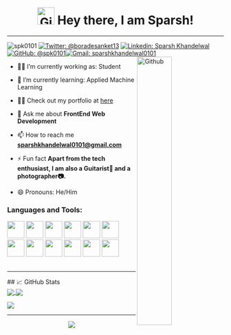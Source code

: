 <center>
<h1>
<img width="40" alt="Github" src="https://media.giphy.com/media/hvRJCLFzcasrR4ia7z/giphy.gif" >
   Hey there, I am Sparsh!
</h1>
</center>
<hr> 


 <img src="https://komarev.com/ghpvc/?username=spk0101&label=Profile%20views&color=FF00FF&style=flat" alt="spk0101"> 
<a href="https://twitter.com/boradesanket13"><img src="https://img.shields.io/twitter/follow/boradesanket13?style=social" alt="Twitter: @boradesanket13"></a>
<a href="https://www.linkedin.com/in/sparsh-khandelwal0101/"><img src="https://img.shields.io/badge/Sparsh%20Khandelwal-blue?style=flat-square&amp;logo=Linkedin&amp;logoColor=white&amp;link=https://www.linkedin.com/in/sparsh-khandelwal0101/" alt="Linkedin: Sparsh Khandelwal"></a><a href="https://github.com/spk0101"><img src="https://img.shields.io/github/followers/spk0101?label=follow&amp;style=social" alt="GitHub: @spk0101"></a><a href="mailto:sparshkhandelwal0101@gmail.com"><img src="https://img.shields.io/badge/Gmail-sparshkhandelwal0101-red" alt="Gmail: sparshkhandelwal0101"></a>

<img width="40%" align="right" alt="Github" src="https://media.giphy.com/media/qgQUggAC3Pfv687qPC/giphy.gif" />

- 🧑‍🎓 I’m currently working as: Student 

- 🌱 I’m currently learning: Applied Machine Learning

- 👨‍💻 Check out my portfolio at [here](https://sanketborade.netlify.app/)

- 💬 Ask me about **FrontEnd Web Development**

- 📫 How to reach me **sparshkhandelwal0101@gmail.com**

- ⚡ Fun fact **Apart from the tech enthusiast, I am also a Guitarist🎸  and a photographer📷.**

- 😄 Pronouns: He/Him



  
<h3 align="left">Languages and Tools:</h3>
 <p align="left"> <img src="https://cdn.jsdelivr.net/gh/devicons/devicon/icons/figma/figma-original.svg" width="40"> <img src="https://cdn.jsdelivr.net/gh/devicons/devicon/icons/xd/xd-plain.svg" width="40"> <img src="https://cdn.jsdelivr.net/gh/devicons/devicon/icons/css3/css3-original.svg" width="40"> <img src="https://cdn.jsdelivr.net/gh/devicons/devicon/icons/photoshop/photoshop-plain.svg" width="40"> <img src="https://cdn.jsdelivr.net/gh/devicons/devicon/icons/html5/html5-original.svg" width="40"> <img src="https://cdn.jsdelivr.net/gh/devicons/devicon/icons/arduino/arduino-original-wordmark.svg" width="40"> <img src="https://cdn.jsdelivr.net/gh/devicons/devicon/icons/bootstrap/bootstrap-original-wordmark.svg" width="40"> <img src="https://cdn.jsdelivr.net/gh/devicons/devicon/icons/canva/canva-original.svg" width="40"> <img src="https://cdn.jsdelivr.net/gh/devicons/devicon/icons/debian/debian-original-wordmark.svg" width="40"> <img src="https://cdn.jsdelivr.net/gh/devicons/devicon/icons/illustrator/illustrator-plain.svg" width="40"> <img src="https://cdn.jsdelivr.net/gh/devicons/devicon/icons/javascript/javascript-original.svg" width="40"> <img src="https://cdn.jsdelivr.net/gh/devicons/devicon/icons/angularjs/angularjs-original.svg" width="40">
<br><br><hr>
<p>## &#x1f4c8; GitHub Stats<br/>
          

<a href="https://github.com/anuraghazra/convoychat">
  <img align="center" src="https://github-readme-stats.vercel.app/api?username=spk0101&count_private=true&show_icons=true&theme=vue&hide_rank=false&line_height=27" />
</a>
<a href="https://github.com/anuraghazra/github-readme-stats">
  <img align="center" src="https://github-readme-stats.vercel.app/api/top-langs/?username=anuraghazra&layout=compact&line_height=27&theme=vue" />
</a>

![](http://github-profile-summary-cards.vercel.app/api/cards/profile-details?username=spk0101&theme=vue)

<hr>

<p align="center">
    <img src="https://img.shields.io/badge/THANKS%20FOR-VISITING%20❤%EF%B8%8F-informational?style=for-the-badge&logo=github"/>    
</p>